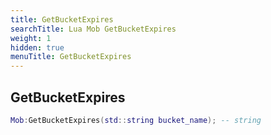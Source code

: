 ```yaml
---
title: GetBucketExpires
searchTitle: Lua Mob GetBucketExpires
weight: 1
hidden: true
menuTitle: GetBucketExpires
---
```

## GetBucketExpires
```lua
Mob:GetBucketExpires(std::string bucket_name); -- string
```